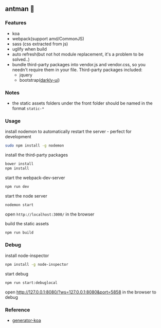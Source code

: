 ## antman :ant:




### Features
* koa
* webpack(support amd/CommonJS)
* sass (css extracted from js)
* uglify when build
* auto refresh(but not hot module replacement, it's a problem to be solved..)
* bundle third-party packages into vendor.js and vendor.css, so you needn't require them in your file. Third-party packages included:
    * jquery
    * bootstrap([darkly-ui](http://bootswatch.com/darkly/))




### Notes
* the static assets folders under the front folder should be named in the format `static-*`





### Usage

install nodemon to automatically restart the server - perfect for development

```bash
sudo npm install -g nodemon
```

install the third-party packages

```bash
bower install
npm install
```

start the webpack-dev-server

```bash
npm run dev
```

start the node server

```bash
nodemon start
```

open `http://localhost:3000/` in the browser


build the static assets

```bash
npm run build
```




### Debug

install node-inspector

```bash
npm install -g node-inspector
```

start debug

```bash
npm run start:debuglocal
```

open http://127.0.0.1:8080/?ws=127.0.0.1:8080&port=5858 in the browser to debug




###  Reference
* [generator-koa](https://github.com/peter-vilja/generator-koa)
